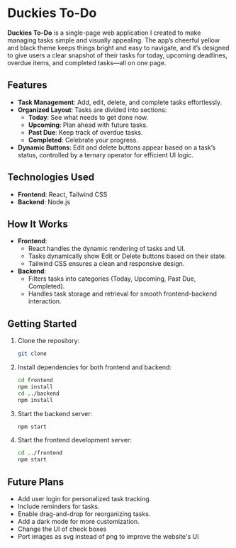 # Duckies To-Do

**Duckies To-Do** is a single-page web application I created to make managing tasks simple and visually appealing. The app’s cheerful yellow and black theme keeps things bright and easy to navigate, and it’s designed to give users a clear snapshot of their tasks for today, upcoming deadlines, overdue items, and completed tasks—all on one page.

## Features

- **Task Management**: Add, edit, delete, and complete tasks effortlessly.
- **Organized Layout**: Tasks are divided into sections:
  - **Today**: See what needs to get done now.
  - **Upcoming**: Plan ahead with future tasks.
  - **Past Due**: Keep track of overdue tasks.
  - **Completed**: Celebrate your progress.
- **Dynamic Buttons**: Edit and delete buttons appear based on a task’s status, controlled by a ternary operator for efficient UI logic.

## Technologies Used

- **Frontend**: React, Tailwind CSS
- **Backend**: Node.js

## How It Works

- **Frontend**:
  - React handles the dynamic rendering of tasks and UI.
  - Tasks dynamically show Edit or Delete buttons based on their state.
  - Tailwind CSS ensures a clean and responsive design.
- **Backend**:
  - Filters tasks into categories (Today, Upcoming, Past Due, Completed).
  - Handles task storage and retrieval for smooth frontend-backend interaction.

## Getting Started

1. Clone the repository:
   ```bash
   git clone
   ```
2. Install dependencies for both frontend and backend:
   ```bash
   cd frontend
   npm install
   cd ../backend
   npm install
   ```
3. Start the backend server:
   ```bash
   npm start
   ```
4. Start the frontend development server:
   ```bash
   cd ../frontend
   npm start
   ```

## Future Plans

- Add user login for personalized task tracking.
- Include reminders for tasks.
- Enable drag-and-drop for reorganizing tasks.
- Add a dark mode for more customization.
- Change the UI of check boxes
- Port images as svg instead of png to improve the website's UI

